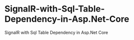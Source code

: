 # SignalR-with-Sql-Table-Dependency-in-Asp.Net-Core
SignalR with Sql Table Dependency in Asp.Net Core
